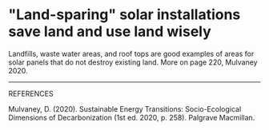 # "Land-sparing" solar installations save land and use land wisely 

Landfills, waste water areas, and roof tops are good examples of areas for solar panels that do not destroy existing land. More on page 220, Mulvaney 2020. 



__________
REFERENCES

Mulvaney, D. (2020). Sustainable Energy Transitions: Socio-Ecological Dimensions of Decarbonization (1st ed. 2020, p. 258). Palgrave Macmillan.